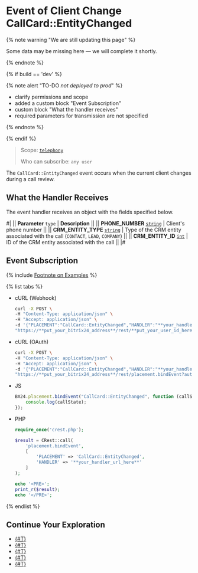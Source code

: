 # Event of Client Change CallCard::EntityChanged

{% note warning "We are still updating this page" %}

Some data may be missing here — we will complete it shortly.

{% endnote %}

{% if build == 'dev' %}

{% note alert "TO-DO _not deployed to prod_" %}

- clarify permissions and scope
- added a custom block "Event Subscription"
- custom block "What the handler receives"
- required parameters for transmission are not specified

{% endnote %}

{% endif %}

> Scope: [`telephony`](../../../scopes/permissions.md)
>
> Who can subscribe: `any user`

The `CallCard::EntityChanged` event occurs when the current client changes during a call review.

## What the Handler Receives

The event handler receives an object with the fields specified below.

#|
|| **Parameter**
`type` | **Description** ||
|| **PHONE_NUMBER**
[`string`](../../../data-types.md) | Client's phone number ||
|| **CRM_ENTITY_TYPE**
[`string`](../../../data-types.md) | Type of the CRM entity associated with the call (`CONTACT`, `LEAD`, `COMPANY`) ||
|| **CRM_ENTITY_ID**
[`int`](../../../data-types.md) | ID of the CRM entity associated with the call ||
|#

## Event Subscription

{% include [Footnote on Examples](../../../../_includes/examples.md) %}

{% list tabs %}

- cURL (Webhook)

    ```bash
    curl -X POST \
    -H "Content-Type: application/json" \
    -H "Accept: application/json" \
    -d '{"PLACEMENT":"CallCard::EntityChanged","HANDLER":"**your_handler_url_here**"}' \
    "https://**put_your_bitrix24_address**/rest/**put_your_user_id_here**/**put_your_webhook_here**/placement.bindEvent"
    ```

- cURL (OAuth)

    ```bash
    curl -X POST \
    -H "Content-Type: application/json" \
    -H "Accept: application/json" \
    -d '{"PLACEMENT":"CallCard::EntityChanged","HANDLER":"**your_handler_url_here**"}' \
    "https://**put_your_bitrix24_address**/rest/placement.bindEvent?auth=**put_access_token_here**"
    ```

- JS

    ```js
    BX24.placement.bindEvent("CallCard::EntityChanged", function (callState) {
        console.log(callState);
    });
    ```

- PHP

    ```php
    require_once('crest.php');

    $result = CRest::call(
        'placement.bindEvent',
        [
            'PLACEMENT' => 'CallCard::EntityChanged',
            'HANDLER' => '**your_handler_url_here**'
        ]
    );

    echo '<PRE>';
    print_r($result);
    echo '</PRE>';
    ```

{% endlist %}

## Continue Your Exploration

- [{#T}](./get-status.md)
- [{#T}](./disable-auto-close.md)
- [{#T}](./enable-auto-close.md)
- [{#T}](./call-card-before-close.md)
- [{#T}](./call-card-call-state-changed.md)